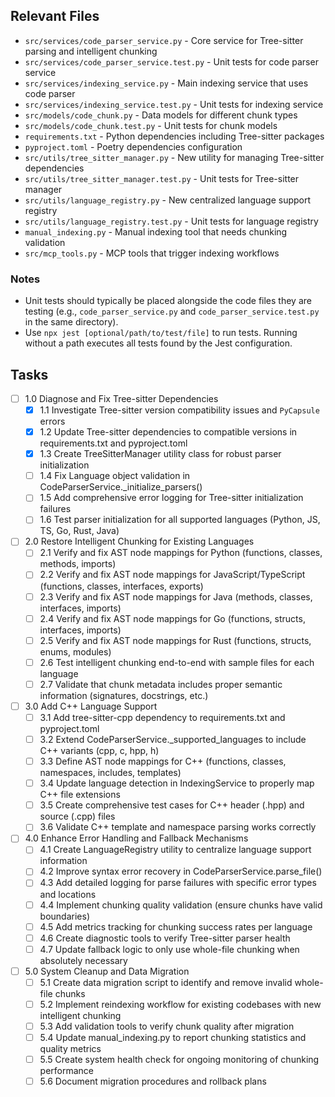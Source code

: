 ## Relevant Files

- `src/services/code_parser_service.py` - Core service for Tree-sitter parsing and intelligent chunking
- `src/services/code_parser_service.test.py` - Unit tests for code parser service
- `src/services/indexing_service.py` - Main indexing service that uses code parser
- `src/services/indexing_service.test.py` - Unit tests for indexing service  
- `src/models/code_chunk.py` - Data models for different chunk types
- `src/models/code_chunk.test.py` - Unit tests for chunk models
- `requirements.txt` - Python dependencies including Tree-sitter packages
- `pyproject.toml` - Poetry dependencies configuration
- `src/utils/tree_sitter_manager.py` - New utility for managing Tree-sitter dependencies
- `src/utils/tree_sitter_manager.test.py` - Unit tests for Tree-sitter manager
- `src/utils/language_registry.py` - New centralized language support registry
- `src/utils/language_registry.test.py` - Unit tests for language registry
- `manual_indexing.py` - Manual indexing tool that needs chunking validation
- `src/mcp_tools.py` - MCP tools that trigger indexing workflows

### Notes

- Unit tests should typically be placed alongside the code files they are testing (e.g., `code_parser_service.py` and `code_parser_service.test.py` in the same directory).
- Use `npx jest [optional/path/to/test/file]` to run tests. Running without a path executes all tests found by the Jest configuration.

## Tasks

- [ ] 1.0 Diagnose and Fix Tree-sitter Dependencies
  - [x] 1.1 Investigate Tree-sitter version compatibility issues and `PyCapsule` errors
  - [x] 1.2 Update Tree-sitter dependencies to compatible versions in requirements.txt and pyproject.toml
  - [x] 1.3 Create TreeSitterManager utility class for robust parser initialization
  - [ ] 1.4 Fix Language object validation in CodeParserService._initialize_parsers()
  - [ ] 1.5 Add comprehensive error logging for Tree-sitter initialization failures
  - [ ] 1.6 Test parser initialization for all supported languages (Python, JS, TS, Go, Rust, Java)

- [ ] 2.0 Restore Intelligent Chunking for Existing Languages
  - [ ] 2.1 Verify and fix AST node mappings for Python (functions, classes, methods, imports)
  - [ ] 2.2 Verify and fix AST node mappings for JavaScript/TypeScript (functions, classes, interfaces, exports)
  - [ ] 2.3 Verify and fix AST node mappings for Java (methods, classes, interfaces, imports)
  - [ ] 2.4 Verify and fix AST node mappings for Go (functions, structs, interfaces, imports)
  - [ ] 2.5 Verify and fix AST node mappings for Rust (functions, structs, enums, modules)
  - [ ] 2.6 Test intelligent chunking end-to-end with sample files for each language
  - [ ] 2.7 Validate that chunk metadata includes proper semantic information (signatures, docstrings, etc.)

- [ ] 3.0 Add C++ Language Support
  - [ ] 3.1 Add tree-sitter-cpp dependency to requirements.txt and pyproject.toml
  - [ ] 3.2 Extend CodeParserService._supported_languages to include C++ variants (cpp, c, hpp, h)
  - [ ] 3.3 Define AST node mappings for C++ (functions, classes, namespaces, includes, templates)
  - [ ] 3.4 Update language detection in IndexingService to properly map C++ file extensions
  - [ ] 3.5 Create comprehensive test cases for C++ header (.hpp) and source (.cpp) files
  - [ ] 3.6 Validate C++ template and namespace parsing works correctly

- [ ] 4.0 Enhance Error Handling and Fallback Mechanisms
  - [ ] 4.1 Create LanguageRegistry utility to centralize language support information
  - [ ] 4.2 Improve syntax error recovery in CodeParserService.parse_file()
  - [ ] 4.3 Add detailed logging for parse failures with specific error types and locations
  - [ ] 4.4 Implement chunking quality validation (ensure chunks have valid boundaries)
  - [ ] 4.5 Add metrics tracking for chunking success rates per language
  - [ ] 4.6 Create diagnostic tools to verify Tree-sitter parser health
  - [ ] 4.7 Update fallback logic to only use whole-file chunking when absolutely necessary

- [ ] 5.0 System Cleanup and Data Migration
  - [ ] 5.1 Create data migration script to identify and remove invalid whole-file chunks
  - [ ] 5.2 Implement reindexing workflow for existing codebases with new intelligent chunking
  - [ ] 5.3 Add validation tools to verify chunk quality after migration
  - [ ] 5.4 Update manual_indexing.py to report chunking statistics and quality metrics
  - [ ] 5.5 Create system health check for ongoing monitoring of chunking performance
  - [ ] 5.6 Document migration procedures and rollback plans